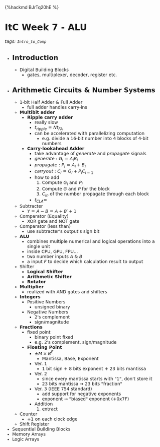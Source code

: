 {%hackmd BJrTq20hE %}


<font face="Dejavu Sans"/>


# ItC Week 7 - ALU
###### tags: `Intro_to_Comp`

- Introduction
  -----
  - Digital Building Blocks
    - gates, multiplexer, decoder, register etc.
- Arithmetic Circuits & Number Systems
  -----
  - 1-bit Half Adder & Full Adder
    - full adder handles carry-ins
  - **Multibit adder**
    - **Ripple carry adder**
      - really slow
      - $t_{ripple} = N t_{FA}$
      - can be accelerated with parallelizing computation
        - e.g. divide a 16-bit number into 4 blocks of 4-bit numbers
    - **Carry-lookahead Adder**
      - take advantage of *generate* and *propagate* signals
      - *generate* : $G_{i} = A_i B_i$
      - *propagate* : $P_i = A_i +B_i$
      - *carryout* : $C_i = G_i + P_i C_{i-1}$
      - how to add
        1. Compute $G_i$ and $P_i$
        2. Compute $G$ and $P$ for the block
        3. $C_{in}$ of the number propagate through each block
      - $t_{CLA}=$
  - Subtracter
    - $Y = A-B =A+B'+1$
  - Comparator (Equality)
    - XOR gate and NOT gate
  - Comparator (less than)
    - use subtracter's output's sign bit
  - **ALU**
    - combines multiple numerical and logical operations into a single unit
    - inside CPU, GPU, FPU...
    - two number inputs $A$ & $B$
    - a input $F$ to decide which calculation result to output
  - Shifter
    - **Logical Shifter**
    - **Arithmetic Shifter**
    - **Rotator**
  - **Multiplier**
    - realized with AND gates and shifters
  - **Integers**
    - Positive Numbers
      - unsigned binary
    - Negative Numbers
      - 2's complement
      - sign/magnitude
  - **Fractions**
    - fixed point
      - binary point fixed
      - e.g. 2's complement, sign/magnitude
    - **Floating Point**
      - $\pm M \times B^E$
        - Mantissa, Base, Exponent
      - Ver. 1
        - 1 bit sign + 8 bits exponent + 23 bits mantissa
      - Ver. 2
        - since every mantissa starts with "1", don't store it
        - 23 bits mantissa $\to$ 23 bits "fraction"
      - Ver. 3 (IEEE 754 standard)
        - add support for negative exponents
        - exponent $\to$ "biased" exponent (+0x7F)
      - Addition
        1. extract
  - Counter
    - +1 on each clock edge
  - Shift Register
- Sequential Building Blocks
- Memory Arrays
- Logic Arrays